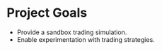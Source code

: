 # Project Goals

- Provide a sandbox trading simulation.
- Enable experimentation with trading strategies.
